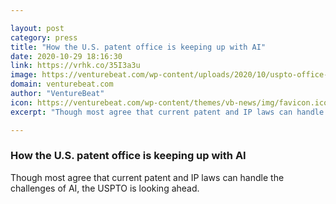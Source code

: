 ```yaml
---

layout: post
category: press
title: "How the U.S. patent office is keeping up with AI"
date: 2020-10-29 18:16:30
link: https://vrhk.co/35I3a3u
image: https://venturebeat.com/wp-content/uploads/2020/10/uspto-office-building.jpg?w=1200&strip=all
domain: venturebeat.com
author: "VentureBeat"
icon: https://venturebeat.com/wp-content/themes/vb-news/img/favicon.ico
excerpt: "Though most agree that current patent and IP laws can handle the challenges of AI, the USPTO is looking ahead."

---
```


### How the U.S. patent office is keeping up with AI

Though most agree that current patent and IP laws can handle the challenges of AI, the USPTO is looking ahead.